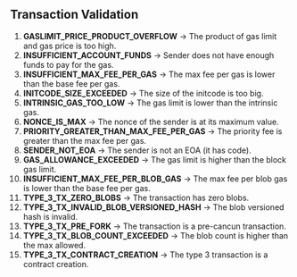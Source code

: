 ## Transaction Validation

1. **GASLIMIT_PRICE_PRODUCT_OVERFLOW** -> The product of gas limit and gas price is too high.
2. **INSUFFICIENT_ACCOUNT_FUNDS** -> Sender does not have enough funds to pay for the gas.
3. **INSUFFICIENT_MAX_FEE_PER_GAS** -> The max fee per gas is lower than the base fee per gas.
4. **INITCODE_SIZE_EXCEEDED** -> The size of the initcode is too big.
5. **INTRINSIC_GAS_TOO_LOW** -> The gas limit is lower than the intrinsic gas.
6. **NONCE_IS_MAX** -> The nonce of the sender is at its maximum value.
7. **PRIORITY_GREATER_THAN_MAX_FEE_PER_GAS** -> The priority fee is greater than the max fee per gas.
8. **SENDER_NOT_EOA** -> The sender is not an EOA (it has code).
9. **GAS_ALLOWANCE_EXCEEDED** -> The gas limit is higher than the block gas limit.
10. **INSUFFICIENT_MAX_FEE_PER_BLOB_GAS** -> The max fee per blob gas is lower than the base fee per gas.
11. **TYPE_3_TX_ZERO_BLOBS** -> The transaction has zero blobs.
12. **TYPE_3_TX_INVALID_BLOB_VERSIONED_HASH** -> The blob versioned hash is invalid.
13. **TYPE_3_TX_PRE_FORK** -> The transaction is a pre-cancun transaction.
14. **TYPE_3_TX_BLOB_COUNT_EXCEEDED** -> The blob count is higher than the max allowed.
15. **TYPE_3_TX_CONTRACT_CREATION** -> The type 3 transaction is a contract creation.
